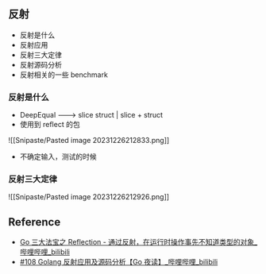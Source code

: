 ## 反射

- 反射是什么
- 反射应用
- 反射三大定律
- 反射源码分析
- 反射相关的一些 benchmark

### 反射是什么

- DeepEqual ---> slice struct | slice + struct
- 使用到 reflect 的包

![[Snipaste/Pasted image 20231226212833.png]]

- 不确定输入，测试的时候

### 反射三大定律

![[Snipaste/Pasted image 20231226212926.png]]


## Reference

- [Go 三大法宝之 Reflection - 通过反射，在运行时操作事先不知道类型的对象_哔哩哔哩_bilibili](https://www.bilibili.com/video/BV1Te411r7eM/?spm_id_from=333.337.search-card.all.click&vd_source=25509bb582bc4a25d86d871d5cdffca3)
- [#108 Golang 反射应用及源码分析【Go 夜读】_哔哩哔哩_bilibili](https://www.bilibili.com/video/BV1My4y117gQ/?spm_id_from=333.337.search-card.all.click&vd_source=25509bb582bc4a25d86d871d5cdffca3)
